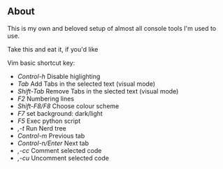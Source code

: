 ## About

This is my own and beloved setup of almost all console tools I'm used to use.

Take this and eat it, if you'd like

Vim basic shortcut key:

* *Control-h* Disable higlighting
* *Tab* Add Tabs in the selected text (visual mode)
* *Shift-Tab* Remove Tabs in the slected text (visual mode)
* *F2* Numbering lines
* *Shift-F8/F8* Choose colour scheme
* *F7* set background: dark/light
* *F5* Exec python script
* *,-t* Run Nerd tree
* *Control-m* Previous tab
* *Control-n/Enter* Next tab
* *,-cc* Comment selected code
* *,-cu* Uncomment selected code
